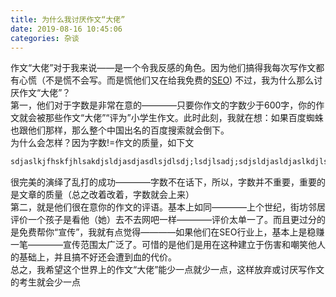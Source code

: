 ```yaml
---
title: 为什么我讨厌作文“大佬”
date: 2019-08-16 10:45:06
categories: 杂谈
---
```


作文“大佬”对于我来说——是一个令我反感的角色。因为他们搞得我每次写作文都有心慌（不是慌不会写。而是慌他们又在给我免费的<a href="https://zhinan.sogou.com/article/i5591651.htm?ch=zn.wap.kepu" target="_blank" rel="nofollow">SEO</a>)
不过，我为什么那么讨厌作文“大佬”？  
第一，他们对于字数是非常在意的————只要你作文的字数少于600字，你的作文就会被那些作文“大佬”“评为”小学生作文。此时此刻，我就在想：如果百度蜘蛛也跟他们那样，那么整个中国出名的百度搜索就会倒下。  
为什么会怎样？因为字数!=作文的质量，如下文
```txt
sdjaslkjfhskfjhlsakdjsldjasdjasdlsjdlsdj;lsdjlsadj;sdjsldjasldjaslkdjlsakdjsfhkdsgakdjfsfhadsjfaklsdhfsdkfhsdkfhdskfhsdkfjhdskfjjjjjjjjjjjjjjjjjjjjjjjjjsadhfksdhfksdfgksdfgsdkhfsdkfhdsfhsdfhsdgjdgsksdjjfygdsuyfguseygfygdefygdsciydsfnsdufnuasdngxfadkjfhxdgxdflxligydfkgviymkvrjhnmiudmfdigjvfuhmfiumvtyvhfmbhoiduhmgifugifu
```
很完美的演绎了乱打的成功————字数不在话下，所以，字数并不重要，重要的是文章的质量（总之改着改着，字数就会上来）  
第二，就是他们很在意你的作文的评语。基本上如同————上个世纪，街坊邻居评价一个孩子是看他（她）去不去网吧一样————评价太单一了。而且更过分的是免费帮你“宣传”，我就有点觉得————如果他们在SEO行业上，基本上是稳赚一笔————宣传范围太广泛了。可惜的是他们是用在这种建立于伤害和嘲笑他人的基础上，并且搞不好还会遭到血的代价。  
总之，我希望这个世界上的作文“大佬”能少一点就少一点，这样放弃或讨厌写作文的考生就会少一点
